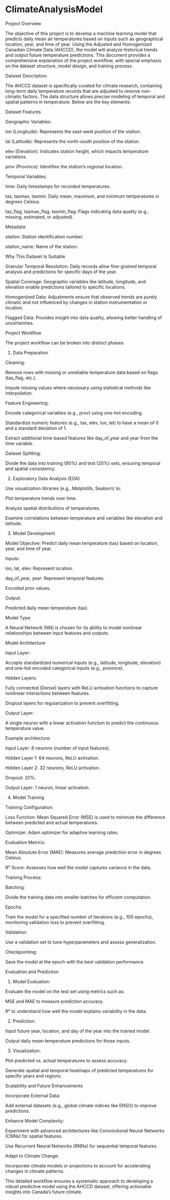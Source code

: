 # ClimateAnalysisModel

Project Overview

The objective of this project is to develop a machine learning model that predicts daily mean air temperatures based on inputs such as geographical location, year, and time of year. Using the Adjusted and Homogenized Canadian Climate Data (AHCCD), the model will analyze historical trends and output future temperature predictions. This document provides a comprehensive explanation of the project workflow, with special emphasis on the dataset structure, model design, and training process.

Dataset Description

The AHCCD dataset is specifically curated for climate research, containing long-term daily temperature records that are adjusted to remove non-climatic factors. The data structure allows precise modeling of temporal and spatial patterns in temperature. Below are the key elements:

Dataset Features

Geographic Variables:

lon (Longitude): Represents the east-west position of the station.

lat (Latitude): Represents the north-south position of the station.

elev (Elevation): Indicates station height, which impacts temperature variations.

prov (Province): Identifies the station’s regional location.

Temporal Variables:

time: Daily timestamps for recorded temperatures.

tas, tasmax, tasmin: Daily mean, maximum, and minimum temperatures in degrees Celsius.

tas_flag, tasmax_flag, tasmin_flag: Flags indicating data quality (e.g., missing, estimated, or adjusted).

Metadata:

station: Station identification number.

station_name: Name of the station.

Why This Dataset Is Suitable

Granular Temporal Resolution: Daily records allow fine-grained temporal analysis and predictions for specific days of the year.

Spatial Coverage: Geographic variables like latitude, longitude, and elevation enable predictions tailored to specific locations.

Homogenized Data: Adjustments ensure that observed trends are purely climatic and not influenced by changes in station instrumentation or location.

Flagged Data: Provides insight into data quality, allowing better handling of uncertainties.

Project Workflow

The project workflow can be broken into distinct phases:

1. Data Preparation

Cleaning:

Remove rows with missing or unreliable temperature data based on flags (tas_flag, etc.).

Impute missing values where necessary using statistical methods like interpolation.

Feature Engineering:

Encode categorical variables (e.g., prov) using one-hot encoding.

Standardize numeric features (e.g., tas, elev, lon, lat) to have a mean of 0 and a standard deviation of 1.

Extract additional time-based features like day_of_year and year from the time variable.

Dataset Splitting:

Divide the data into training (80%) and test (20%) sets, ensuring temporal and spatial consistency.

2. Exploratory Data Analysis (EDA)

Use visualization libraries (e.g., Matplotlib, Seaborn) to:

Plot temperature trends over time.

Analyze spatial distributions of temperatures.

Examine correlations between temperature and variables like elevation and latitude.

3. Model Development

Model Objective: Predict daily mean temperature (tas) based on location, year, and time of year.

Inputs:

lon, lat, elev: Represent location.

day_of_year, year: Represent temporal features.

Encoded prov values.

Output:

Predicted daily mean temperature (tas).

Model Type:

A Neural Network (NN) is chosen for its ability to model nonlinear relationships between input features and outputs.

Model Architecture

Input Layer:

Accepts standardized numerical inputs (e.g., latitude, longitude, elevation) and one-hot encoded categorical inputs (e.g., province).

Hidden Layers:

Fully connected (Dense) layers with ReLU activation functions to capture nonlinear interactions between features.

Dropout layers for regularization to prevent overfitting.

Output Layer:

A single neuron with a linear activation function to predict the continuous temperature value.

Example architecture:

Input Layer: 8 neurons (number of input features).

Hidden Layer 1: 64 neurons, ReLU activation.

Hidden Layer 2: 32 neurons, ReLU activation.

Dropout: 20%.

Output Layer: 1 neuron, linear activation.

4. Model Training

Training Configuration:

Loss Function: Mean Squared Error (MSE) is used to minimize the difference between predicted and actual temperatures.

Optimizer: Adam optimizer for adaptive learning rates.

Evaluation Metrics:

Mean Absolute Error (MAE): Measures average prediction error in degrees Celsius.

R² Score: Assesses how well the model captures variance in the data.

Training Process:

Batching:

Divide the training data into smaller batches for efficient computation.

Epochs:

Train the model for a specified number of iterations (e.g., 100 epochs), monitoring validation loss to prevent overfitting.

Validation:

Use a validation set to tune hyperparameters and assess generalization.

Checkpointing:

Save the model at the epoch with the best validation performance.

Evaluation and Prediction

1. Model Evaluation:

Evaluate the model on the test set using metrics such as:

MSE and MAE to measure prediction accuracy.

R² to understand how well the model explains variability in the data.

2. Prediction:

Input future year, location, and day of the year into the trained model.

Output daily mean temperature predictions for those inputs.

3. Visualization:

Plot predicted vs. actual temperatures to assess accuracy.

Generate spatial and temporal heatmaps of predicted temperatures for specific years and regions.

Scalability and Future Enhancements

Incorporate External Data:

Add external datasets (e.g., global climate indices like ENSO) to improve predictions.

Enhance Model Complexity:

Experiment with advanced architectures like Convolutional Neural Networks (CNNs) for spatial features.

Use Recurrent Neural Networks (RNNs) for sequential temporal features.

Adapt to Climate Change:

Incorporate climate models or projections to account for accelerating changes in climate patterns.

This detailed workflow ensures a systematic approach to developing a robust predictive model using the AHCCD dataset, offering actionable insights into Canada’s future climate.
